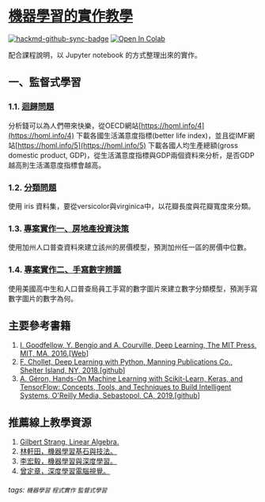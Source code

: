 # [機器學習的實作教學](https://github.com/y-s-liu/machine-learning-tutorial)

[![hackmd-github-sync-badge](https://hackmd.io/izWotahaQiOyDbrZhpdwdg/badge)](https://hackmd.io/izWotahaQiOyDbrZhpdwdg)
[![Open In Colab](https://colab.research.google.com/assets/colab-badge.svg)](https://colab.research.google.com/github/y-s-liu/machine-learning-tutorial/blob/master/)


配合課程說明，以 Jupyter notebook 的方式整理出來的實作。

## 一、監督式學習

### 1.1. [迴歸問題](https://github.com/y-s-liu/machine-learning-tutorial/blob/master/class1.1_regression.ipynb)
分析錢可以為人們帶來快樂，從OECD網站[https://homl.info/4](https://homl.info/4) 下載各國生活滿意度指標(better life index)，並且從IMF網站[https://homl.info/5](https://homl.info/5) 下載各國人均生產總額(gross domestic product, GDP)，從生活滿意度指標與GDP兩個資料來分析，是否GDP越高則生活滿意度指標會越高。

### 1.2. [分類問題](https://github.com/y-s-liu/machine-learning-tutorial/blob/master/class1.2_classification.ipynb)
使用 iris 資料集，要從versicolor與virginica中，以花瓣長度與花瓣寬度來分類。

### 1.3. [專案實作一、房地產投資決策](https://github.com/y-s-liu/machine-learning-tutorial/blob/master/class1.3_ML_project_1.ipynb)
使用加州人口普查資料來建立該州的房價模型，預測加州任一區的房價中位數。

### 1.4. [專案實作二、手寫數字辨識](https://github.com/y-s-liu/machine-learning-tutorial/blob/master/class1.4_ML_project_2.ipynb)
使用美國高中生和人口普查局員工手寫的數字圖片來建立數字分類模型，預測手寫數字圖片的數字為何。

## 主要參考書籍

1. [I. Goodfellow, Y. Bengio and A. Courville, Deep Learning, The MIT Press, MIT, MA, 2016.](https://www.tenlong.com.tw/products/9789865021924?list_name=trs-t)[[Web](https://www.deeplearningbook.org/)]
2. [F. Chollet, Deep Learning with Python, Manning Publications Co., Shelter Island, NY, 2018.](https://www.tenlong.com.tw/products/9789863125501?list_name=rd)[[github](https://github.com/fchollet/deep-learning-with-python-notebooks)]
3. [A. Géron, Hands-On Machine Learning with Scikit-Learn, Keras, and TensorFlow: Concepts, Tools, and Techniques to Build Intelligent Systems, O'Reilly Media, Sebastopol, CA, 2019.](https://www.tenlong.com.tw/products/9789865024345?list_name=c-deep-learning)[[github](https://github.com/ageron/handson-ml2/)]

## 推薦線上教學資源
1. [Gilbert Strang, Linear Algebra.](https://www.youtube.com/watch?v=YeznlKTrpmU&list=PL6839449936471E0C)
2. [林軒田，機器學習基石與技法。](https://www.coursera.org/instructor/htlin)
3. [李宏毅，機器學習與深度學習。](http://speech.ee.ntu.edu.tw/~tlkagk/courses_ML20.html)
4. [曾定章，深度學習電腦視覺。](http://ip.csie.ncu.edu.tw/i09.htm)

###### tags: `機器學習` `程式實作` `監督式學習`
